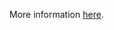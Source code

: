More information [here](https://docs.bridgecrew.io/docs/ensure-aws-dlm-cross-region-schedules-are-encrypted-using-a-customer-managed-key-cmk).
